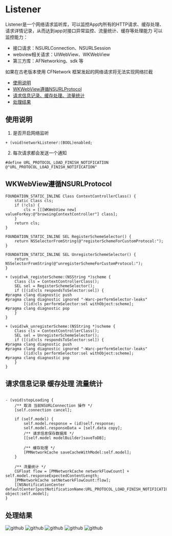 # Listener

Listener是一个网络请求监听库，可以监控App内所有的HTTP请求、缓存处理、请求详情记录，从而达到app对接口异常监控、流量统计、缓存等处理能力
可以监控能力：
* 接口请求：NSURLConnection、NSURLSession
* webview相关请求：UIWebView、WKWebView
* 第三方库：AFNetworking、sdk 等

如果在古老版本使用 CFNetwork 框架发起的网络请求将无法实现网络拦截

* [使用说明](#使用说明)
* [WKWebView遵循NSURLProtocol](#WKWebView遵循NSURLProtocol)
* [请求信息记录、缓存处理、流量统计](#请求信息记录-缓存处理-流量统计)
* [处理结果](#处理结果)

## 使用说明
1. 是否开启网络监听
```
+ (void)networkListener:(BOOL)enabled;
```
2. 每次请求都会发送一个通知
```
#define URL_PROTOCOL_LOAD_FINISH_NOTIFICATION    @"URL_PROTOCOL_LOAD_FINISH_NOTIFICATION"
```

## WKWebView遵循NSURLProtocol
```
FOUNDATION_STATIC_INLINE Class ContextControllerClass() {
    static Class cls;
    if (!cls) {
        cls = [[[WKWebView new] valueForKey:@"browsingContextController"] class];
    }
    return cls;
}

FOUNDATION_STATIC_INLINE SEL RegisterSchemeSelector() {
    return NSSelectorFromString(@"registerSchemeForCustomProtocol:");
}

FOUNDATION_STATIC_INLINE SEL UnregisterSchemeSelector() {
    return NSSelectorFromString(@"unregisterSchemeForCustomProtocol:");
}

+ (void)wk_registerScheme:(NSString *)scheme {
    Class cls = ContextControllerClass();
    SEL sel = RegisterSchemeSelector();
    if ([(id)cls respondsToSelector:sel]) {
#pragma clang diagnostic push
#pragma clang diagnostic ignored "-Warc-performSelector-leaks"
        [(id)cls performSelector:sel withObject:scheme];
#pragma clang diagnostic pop
    }
}

+ (void)wk_unregisterScheme:(NSString *)scheme {
    Class cls = ContextControllerClass();
    SEL sel = UnregisterSchemeSelector();
    if ([(id)cls respondsToSelector:sel]) {
#pragma clang diagnostic push
#pragma clang diagnostic ignored "-Warc-performSelector-leaks"
        [(id)cls performSelector:sel withObject:scheme];
#pragma clang diagnostic pop
    }
}
```

## 请求信息记录 缓存处理 流量统计
```

- (void)stopLoading {
    /** 取消 当前NSURLConnection 操作 */
    [self.connection cancel];
    
    if (self.model) {
        self.model.response = (id)self.response;
        self.model.responseData = [self.data copy];
        /** 请求信息保存数据库 */
        [[self.model modelBuilder]saveToDB];
        
        /** 缓存处理 */
        [PMNetworkCache saveCacheWithModel:self.model];
    }
    
    /** 流量统计 */
    CGFloat flow = [PMNetworkCache networkFlowCount] + self.model.responseExpectedContentLength;
    [PMNetworkCache setNetworkFlowCount:flow];
    [[NSNotificationCenter defaultCenter]postNotificationName:URL_PROTOCOL_LOAD_FINISH_NOTIFICATION object:self.model];
}
```

## 处理结果
![github](https://github.com/yellowzhou/NetworkListener/blob/master/image/home.png "github")
![github](https://github.com/yellowzhou/NetworkListener/blob/master/image/info.png "github")
![github](https://github.com/yellowzhou/NetworkListener/blob/master/image/webview.png "github")
![github](https://github.com/yellowzhou/NetworkListener/blob/master/image/db.png "github")
![github](https://github.com/yellowzhou/NetworkListener/blob/master/image/test.png "github")


